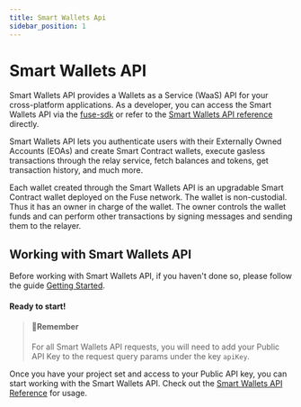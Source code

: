 ```yaml
---
title: Smart Wallets Api
sidebar_position: 1
---
```

# Smart Wallets API

Smart Wallets API provides a Wallets as a Service (WaaS) API for your cross-platform applications. As a developer, you can access the Smart Wallets API via the [fuse-sdk](../fuse-sdk/ "mention") or refer to the [Smart Wallets API reference](../../smart-wallet-api/smart-wallets.tag.md) directly.&#x20;

Smart Wallets API lets you authenticate users with their Externally Owned Accounts (EOAs) and create Smart Contract wallets, execute gasless transactions through the relay service, fetch balances and tokens, get transaction history, and much more.

Each wallet created through the Smart Wallets API is an upgradable Smart Contract wallet deployed on the Fuse network. The wallet is non-custodial. Thus it has an owner in charge of the wallet. The owner controls the wallet funds and can perform other transactions by signing messages and sending them to the relayer.

## Working with Smart Wallets API

Before working with Smart Wallets API, if you haven't done so, please follow the guide [Getting Started](../fuse-sdk/getting-started.md).

#### Ready to start!

> #### 📘Remember
>
> For all Smart Wallets API requests, you will need to add your Public API Key to the request query params under the key `apiKey`.

Once you have your project set and access to your Public API key, you can start working with the Smart Wallets API. Check out the [Smart Wallets API Reference](../../smart-wallet-api/smart-wallets.tag.md) for usage.
